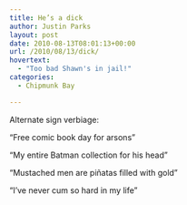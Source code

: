 ```yaml
---
title: He’s a dick
author: Justin Parks
layout: post
date: 2010-08-13T08:01:13+00:00
url: /2010/08/13/dick/
hovertext:
  - "Too bad Shawn's in jail!"
categories:
  - Chipmunk Bay

---
```

Alternate sign verbiage:
  
&#8220;Free comic book day for arsons&#8221;
  
&#8220;My entire Batman collection for his head&#8221;
  
&#8220;Mustached men are piñatas filled with gold&#8221;
  
&#8220;I&#8217;ve never cum so hard in my life&#8221;